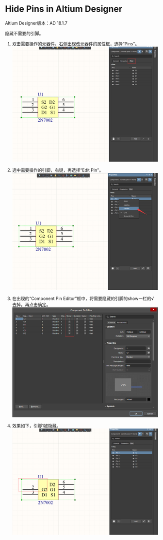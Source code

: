 # Hide Pins in Altium Designer

Altium Designer版本：AD 18.1.7

隐藏不需要的引脚。  

1. 双击需要操作的元器件，右侧出现改元器件的属性框，选择“Pins"。  
![properties](./img/Properties.png)

2. 选中需要操作的引脚，右键，再选择“Edit Pin"。  
![Edit_Pin](./img/Edit_Pin.png)

3. 在出现的“Component Pin Editor”框中，将需要隐藏的引脚的show一栏的√去掉，再点击确定。  
![Component_Pin_Editor](./img/Component_Pin_Editor.png)

4. 效果如下，引脚1被隐藏。  
![over](./img/Over.png)
